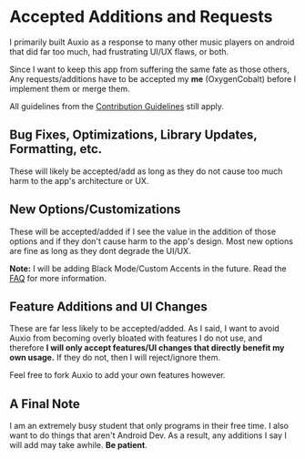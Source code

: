 # Accepted Additions and Requests

I primarily built Auxio as a response to many other music players on android that did far too much, had frustrating UI/UX flaws, or both.

Since I want to keep this app from suffering the same fate as those others, Any requests/additions have to be accepted my **me** (OxygenCobalt) before I implement them or merge them.

All guidelines from the [Contribution Guidelines](../.github/CONTRIBUTING.md) still apply.

## Bug Fixes, Optimizations, Library Updates, Formatting, etc.

These will likely be accepted/add as long as they do not cause too much harm to the app's architecture or UX.

## New Options/Customizations

These will be accepted/added if I see the value in the addition of those options and if they don't cause harm to the app's design. Most new options are fine as long as they dont degrade the UI/UX.

**Note:** I will be adding Black Mode/Custom Accents in the future. Read the [FAQ](FAQ.md) for more information.

## Feature Additions and UI Changes

These are far less likely to be accepted/added. As I said, I want to avoid Auxio from becoming overly bloated with features I do not use, and therefore **I will only accept features/UI changes that directly benefit my own usage.** If they do not, then I will reject/ignore them.

Feel free to fork Auxio to add your own features however.

## A Final Note

I am an extremely busy student that only programs in their free time. I also want to do things that aren't Android Dev. As a result, any additions I say I will add may take awhile. **Be patient**.